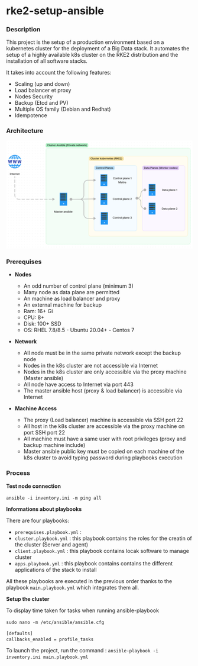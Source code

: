 # rke2-setup-ansible

### Description

This project is the setup of a production environment based on a kubernetes cluster for the deployment of a Big Data stack. It automates the setup of a highly available k8s cluster on the RKE2 distribution and the installation of all software stacks.

It takes into account the following features:

* Scaling (up and down)
* Load balancer et proxy
* Nodes Security
* Backup (Etcd and PV)
* Multiple OS family (Debian and Redhat)
* Idempotence

### Architecture

![Architecture img](https://raw.githubusercontent.com/data354/rke2-setup-ansible/main/archtitecture_setup_rke2.png)

### Prerequises

* **Nodes**

  * An odd number of control plane (minimum 3)
  * Many node as data plane are permitted
  * An machine as load balancer and proxy
  * An external machine for backup
  * Ram: 16+ Gi
  * CPU: 8+
  * Disk: 100+ SSD
  * OS: RHEL 7.8/8.5 - Ubuntu 20.04+ - Centos 7
* **Network**

  * All node must be in the same private network except the backup node
  * Nodes in the k8s cluster are not accessible via Internet
  * Nodes in the k8s cluster are only accessible via the proxy machine (Master ansible)
  * All node have access to Internet via port 443
  * The master ansible host (proxy & load balancer) is accessible via Internet
* **Machine Access**

  * The proxy (Load balancer) machine is accessible via SSH port 22
  * All host in the k8s cluster are accessible via the proxy machine on port SSH port 22
  * All machine must have a same user with root privileges (proxy and backup machine include)
  * Master ansible public key must be copied on each machine of the k8s cluster to avoid typing password during playbooks execution

### Process

**Test node connection**

`ansible -i inventory.ini -m ping all`

**Informations about playbooks**

There are four playbooks:

* `prerequises.playbook.yml`  : 
* `cluster.playbook.yml` : this playbook contains the roles for the creatin of the cluster (Server and agent)
* `client.playbook.yml` : this playbook contains locak software to manage cluster
* `apps.playbook.yml` : this playbook contains contains the different applications of the stack to install

All these playbooks are executed in the previous order thanks to the playbook `main.playbook.yml` which integrates them all.

**Setup the cluster**

To display time taken for tasks when running ansible-playbook

`sudo nano -m /etc/ansible/ansible.cfg`

```
[defaults]
callbacks_enabled = profile_tasks
```

To launch the project, run the command : `ansible-playbook -i inventory.ini main.playbook.yml`
